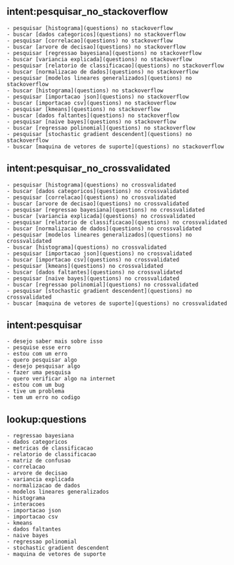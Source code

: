 ## intent:pesquisar_no_stackoverflow
    - pesquisar [histograma](questions) no stackoverflow
    - buscar [dados categoricos](questions) no stackoverflow
    - pesquisar [correlacao](questions) no stackoverflow
    - buscar [arvore de decisao](questions) no stackoverflow
    - pesquisar [regressao bayesiana](questions) no stackoverflow
    - buscar [variancia explicada](questions) no stackoverflow
    - pesquisar [relatorio de classificacao](questions) no stackoverflow
    - buscar [normalizacao de dados](questions) no stackoverflow
    - pesquisar [modelos lineares generalizados](questions) no stackoverflow
    - buscar [histograma](questions) no stackoverflow
    - pesquisar [importacao json](questions) no stackoverflow
    - buscar [importacao csv](questions) no stackoverflow
    - pesquisar [kmeans](questions) no stackoverflow
    - buscar [dados faltantes](questions) no stackoverflow
    - pesquisar [naive bayes](questions) no stackoverflow
    - buscar [regressao polinomial](questions) no stackoverflow
    - pesquisar [stochastic gradient descendent](questions) no stackoverflow
    - buscar [maquina de vetores de suporte](questions) no stackoverflow

## intent:pesquisar_no_crossvalidated
    - pesquisar [histograma](questions) no crossvalidated
    - buscar [dados categoricos](questions) no crossvalidated
    - pesquisar [correlacao](questions) no crossvalidated
    - buscar [arvore de decisao](questions) no crossvalidated
    - pesquisar [regressao bayesiana](questions) no crossvalidated
    - buscar [variancia explicada](questions) no crossvalidated
    - pesquisar [relatorio de classificacao](questions) no crossvalidated
    - buscar [normalizacao de dados](questions) no crossvalidated
    - pesquisar [modelos lineares generalizados](questions) no crossvalidated
    - buscar [histograma](questions) no crossvalidated
    - pesquisar [importacao json](questions) no crossvalidated
    - buscar [importacao csv](questions) no crossvalidated
    - pesquisar [kmeans](questions) no crossvalidated
    - buscar [dados faltantes](questions) no crossvalidated
    - pesquisar [naive bayes](questions) no crossvalidated
    - buscar [regressao polinomial](questions) no crossvalidated
    - pesquisar [stochastic gradient descendent](questions) no crossvalidated
    - buscar [maquina de vetores de suporte](questions) no crossvalidated

## intent:pesquisar
    - desejo saber mais sobre isso
    - pesquise esse erro
    - estou com um erro
    - quero pesquisar algo
    - desejo pesquisar algo
    - fazer uma pesquisa
    - quero verificar algo na internet
    - estou com um bug
    - tive um problema
    - tem um erro no codigo

## lookup:questions
    - regressao bayesiana
    - dados categoricos
    - metricas de classificacao
    - relatorio de classificacao
    - matriz de confusao
    - correlacao
    - arvore de decisao
    - variancia explicada
    - normalizacao de dados
    - modelos lineares generalizados
    - histograma
    - interacoes
    - importacao json
    - importacao csv
    - kmeans
    - dados faltantes
    - naive bayes
    - regressao polinomial
    - stochastic gradient descendent
    - maquina de vetores de suporte
